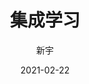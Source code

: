 ---
layout:     post                    # 使用的布局（不需要改）
title:      集成学习   			    # 标题 
subtitle:     # 副标题
date:       2021-02-22              # 时间
author:     新宇                     # 作者
header-img: img/post-bg-2015.jpg    #这篇文章标题背景图片
catalog: true                       # 是否归档
tags:                               # 标签
    - 机器学习
---